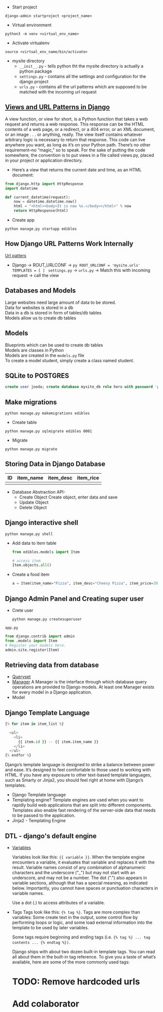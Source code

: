 - Start project

```
django-admin startproject <project_name>
```

- Virtual environment

```
python3 -m venv <virtual_env_name>
```

- Activate virtualenv

```
source <virtual_env_name/bin/activate>
```

- mysite directory
  - `__init__.py` - tells python tht the mysite directory is actually a python package
  - `settings.py` - contains all the settings and configuration for the django project
  - `urls.py` - contains all the url patterns which are supposed to be matched with the incoming url request

[Views and URL Patterns in Django]()
  -

  A view function, or view for short, is a Python function that takes a web request and returns a web response. This response can be the HTML contents of a web page, or a redirect, or a 404 error, or an XML document, or an image . . . or anything, really. The view itself contains whatever arbitrary logic is necessary to return that response. This code can live anywhere you want, as long as it’s on your Python path. There’s no other requirement–no “magic,” so to speak. For the sake of putting the code somewhere, the convention is to put views in a file called views.py, placed in your project or application directory.
 - Here’s a view that returns the current date and time, as an HTML document:
```py
from django.http import HttpResponse
import datetime

def current_datetime(request):
    now = datetime.datetime.now()
    html = "<html><body>It is now %s.</body></html>" % now
    return HttpResponse(html)
```

- Create app

```
python manage.py startapp edibles
```


How Django URL Patterns Work Internally
-

[Url patters]('How+Django+url+patterns+work.pdf')

- Django -> ROUT_URLCONF -> ```py
                            ROOT_URLCONF = 'mysite.urls'
                            TEMPLATES = [ ]
                            ```
                              `settings.py`  -> `urls.py` -> Match this with incoming request -> call the view


Databases and Models
-

Large websites need large amount of data to be stored.
<br>
Data for websites is stored in a db
<br>
Data in a db is stored in form of tables/db tables
<br>
Models allow us to create db tables
<br>

Models
-

Blueprints which can be used to create db tables
<br>
Models are classes in Python
<br>
Models are created in the `models.py` file
<br>
To create a model student, simply create a class named student.

SQLite to POSTGRES
-

```sql
create user jooda; create database mysite_db role hero with password 'password';grant all priviledges on database mysite_db to jooda;alter database mysite_db owner to jooda;
```

Make migrations
-

```
python manage.py makemigrations edibles
```

- Create table

```
python manage.py sqlmigrate edibles 0001
````

- Migrate

```
python manage.py migrate
```

Storing Data in Django Database
-

|ID|item_name|item_desc|item_rice|
|--|--|--|--|
|  |  |  |  |

- Database Abstraction API- 
    - Create Object
      Create object, enter data and save
    - Update Object
    - Delete Object

Django interactive shell
-

```
python manage.py shell
```

- Add data to item table

  ```py
  from edibles.models import Item
  ```
  ```py
  # access item
  Item.objects.all()
  ```
- Create a food item
  ```py
  a = Item(item_name="Pizza", item_desc="Cheesy Pizza", item_price=20)
  ```


Django Admin Panel and Creating super user
  -

- Crete user
  ```
  python manage.py createsuperuser
  ```

`app.py`

  ````py
  from django.contrib import admin
  from .models import Item
  # Register your models here.
  admin.site.register(Item)
````

Retrieving data from database
-

  - [Queryset](https://docs.djangoproject.com/en/4.1/ref/models/querysets/)
  - [Manager](https://docs.djangoproject.com/en/4.1/topics/db/managers/)
    A Manager is the interface through which database query operations are provided to Django models. At least one Manager exists for every model in a Django application.
  - Model

Django Template Language
-

```py
{% for item in item_list %}

  <ul>
    <li>
      {{ item.id }} -- {{ item.item_name }}
    </li>
  </ul>
{% endfor %}
```

<p>
Django’s template language is designed to strike a balance between power and ease. It’s designed to feel comfortable to those used to working with HTML. If you have any exposure to other text-based template languages, such as Smarty or Jinja2, you should feel right at home with Django’s templates.
</p>

- Django Template language
- Templating engine?
  Template engines are used when you want to rapidly build web applications that are split into different components. Templates also enable fast rendering of the server-side data that needs to be passed to the application.
- Jinja2 - Templating Engine

DTL - django's default engine
-

- [Variables](https://docs.djangoproject.com/en/4.1/ref/templates/language/)

  Variables look like this: `{{ variable }}`. When the template engine encounters a variable, it evaluates that variable and replaces it with the result. Variable names consist of any combination of alphanumeric characters and the underscore ("_") but may not start with an underscore, and may not be a number. The dot (".") also appears in variable sections, although that has a special meaning, as indicated below. Importantly, you cannot have spaces or punctuation characters in variable names.

  Use a dot (.) to access attributes of a variable.

- Tags
  Tags look like this: `{% tag %}`. Tags are more complex than variables: Some create text in the output, some control flow by performing loops or logic, and some load external information into the template to be used by later variables.

  Some tags require beginning and ending tags (i.e. `{% tag %} ... tag contents ... {% endtag %})`.

  Django ships with about two dozen built-in template tags. You can read all about them in the built-in tag reference. To give you a taste of what’s available, here are some of the more commonly used tags:

  # TODO: Remove hardcoded urls

  # Add colaborator